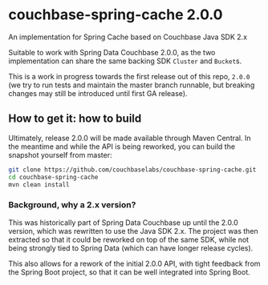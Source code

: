 # couchbase-spring-cache 2.0.0
An implementation for Spring Cache based on Couchbase Java SDK 2.x

Suitable to work with Spring Data Couchbase 2.0.0, as the two implementation can share the same backing SDK `Cluster` and `Bucket`s.

This is a work in progress towards the first release out of this repo, `2.0.0` (we try to run tests and maintain the master branch runnable, but breaking changes may still be introduced until first GA release).

## How to get it: how to build
Ultimately, release 2.0.0 will be made available through Maven Central. In the meantime and while the API is being reworked, you can build the snapshot yourself from master:

```bash
git clone https://github.com/couchbaselabs/couchbase-spring-cache.git
cd couchbase-spring-cache
mvn clean install
```

### Background, why a 2.x version?
This was historically part of Spring Data Couchbase up until the 2.0.0 version, which was rewritten to use the Java SDK 2.x.
The project was then extracted so that it could be reworked on top of the same SDK, while not being strongly tied to Spring Data (which can have longer release cycles).

This also allows for a rework of the initial 2.0.0 API, with tight feedback from the Spring Boot project, so that it can be well integrated into Spring Boot.